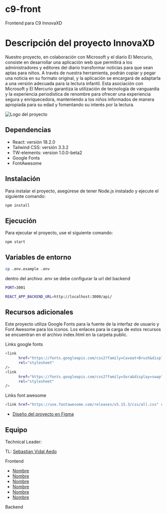 # c9-front

Frontend para C9 InnovaXD

# Descripción del proyecto InnovaXD

Nuestro proyecto, en colaboración con Microsoft y el diario El Mercurio, consiste en desarrollar una aplicación web que permitirá a los administradores y editores del diario transformar noticias para que sean aptas para niños. A través de nuestra herramienta, podrán copiar y pegar una noticia en su formato original, y la aplicación se encargará de adaptarla a una versión adecuada para la lectura infantil. Esta asociación con Microsoft y El Mercurio garantiza la utilización de tecnología de vanguardia y la experiencia periodística de renombre para ofrecer una experiencia segura y enriquecedora, manteniendo a los niños informados de manera apropiada para su edad y fomentando su interés por la lectura.

![Logo del proyecto](../c9-front/src/assets/images/logo_innova_blue.png)

## Dependencias

- React: versión 18.2.0
- Tailwind CSS: versión 3.3.2
- TW-elements: version 1.0.0-beta2
- Google Fonts
- FontAwesome

## Instalación

Para instalar el proyecto, asegúrese de tener Node.js instalado y ejecute el siguiente comando:

```bash
npm install
```

## Ejecución

Para ejecutar el proyecto, use el siguiente comando:

```bash
npm start
```

## Variables de entorno

```bash
cp .env.example .env
```

dentro del archivo .env se debe configurar la url del backend

```bash
PORT=3001

REACT_APP_BACKEND_URL=http://localhost:3000/api/
```

## Recursos adicionales

Este proyecto utiliza Google Fonts para la fuente de la interfaz de usuario y Font Awesome para los iconos. Los enlaces para la carga de estos recursos se encuentran en el archivo index.html en la carpeta public.

Links google fonts
```bash
<link
      href="https://fonts.googleapis.com/css2?family=Caveat+Brush&display=swap"
      rel="stylesheet"
/>
<link
      href="https://fonts.googleapis.com/css2?family=Sora&display=swap"
      rel="stylesheet"
/>
```
Links font awesome

```bash
<link href="https://use.fontawesome.com/releases/v5.15.3/css/all.css" rel="stylesheet">
```

- [Diseño del proyecto en Figma](https://www.figma.com/file/VnhCQuQqPkpG91cMHEJMIG/Edición-Proyecto?type=design&node-id=4-596&t=nuNz0b38I35khcBI-0)

## Equipo

Technical Leader:

TL: [Sebastian Vidal Aedo](https://github.com/sebavidal10)

Frontend

- [Nombre](url)
- [Nombre](url)
- [Nombre](url)
- [Nombre](url)
- [Nombre](url)
- [Nombre](url)

Backend
